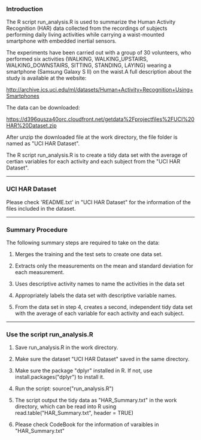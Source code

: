 ### Introduction

The R script run_analysis.R is used to summarize the Human Activity Recognition (HAR) data collected from the recordings of subjects performing daily living activities while carrying a waist-mounted smartphone with embedded inertial sensors. 

The experiments have been carried out with a group of 30 volunteers, who performed six activities (WALKING, WALKING_UPSTAIRS, WALKING_DOWNSTAIRS, SITTING, STANDING, LAYING) wearing a smartphone (Samsung Galaxy S II) on the waist.A full description about the study is available at the website: 

http://archive.ics.uci.edu/ml/datasets/Human+Activity+Recognition+Using+Smartphones 

The data can be downloaded:

https://d396qusza40orc.cloudfront.net/getdata%2Fprojectfiles%2FUCI%20HAR%20Dataset.zip

After unzip the downloaded file at the work directory, the file folder is named as "UCI HAR Dataset".

The R script run_analysis.R is to create a tidy data set with the average of certian variables for each activity and each subject from the "UCI HAR Dataset".

---
### UCI HAR Dataset

Please check 'README.txt' in "UCI HAR Dataset" for the information of the files included in the dataset.

---
### Summary Procedure

The following summary steps are required to take on the data:

1. Merges the training and the test sets to create one data set.

2. Extracts only the measurements on the mean and standard deviation for each measurement.
 
3. Uses descriptive activity names to name the activities in the data set

4. Appropriately labels the data set with descriptive variable names. 

5. From the data set in step 4, creates a second, independent tidy data set with the average of each variable for each activity and each subject.

---
### Use the script run_analysis.R 

1. Save run_analysis.R in the work directory. 

2. Make sure the dataset "UCI HAR Dataset" saved in the same directory.

3. Make sure the package "dplyr" installed in R. If not, use install.packages("dplyr") to install it.

4. Run the script: source("run_analysis.R")

5. The script output the tidy data as "HAR_Summary.txt" in the work directory, which can be read into R using read.table("HAR_Summary.txt", header = TRUE)

6. Please check CodeBook for the information of varaibles in "HAR_Summary.txt"